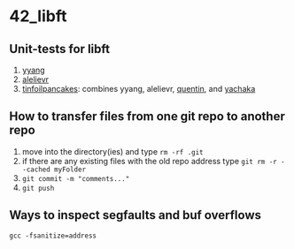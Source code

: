 # 42_libft

## Unit-tests for libft
1. [yyang](https://github.com/yyang42/moulitest)
2. [alelievr](https://github.com/alelievr/libft-unit-test)
3. [tinfoilpancakes](https://github.com/TinfoilPancakes/libft-testing-tools): combines yyang, alelievr, [quentin](https://github.com/QuentinPerez/Maintest/tree/master/libft), and [yachaka](https://github.com/yachaka/libftASM)

## How to transfer files from one git repo to another repo
1. move into the directory(ies) and type ```rm -rf .git```
2. if there are any existing files with the old repo address type ```git rm -r --cached myFolder```
3. ```git commit -m "comments..."```
4. ```git push```

## Ways to inspect segfaults and buf overflows
```gcc -fsanitize=address```
